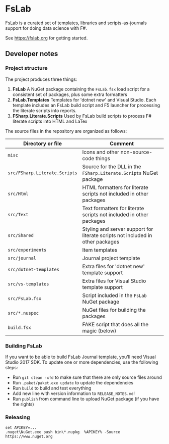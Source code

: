 FsLab
=====

FsLab is a curated set of templates, libraries and scripts-as-journals support for doing
data science with F#.

See https://fslab.org for getting started.

Developer notes
---------------

### Project structure

The project produces three things:

 1. **FsLab** A NuGet package containing the `FsLab.fsx` load script for a consistent set of packages, plus some extra formatters
 2. **FsLab.Templates** Templates for 'dotnet new' and Visual Studio. Each template includes an FsLab build script and F5 launcher for processing the literate scripts into reports.
 3. **FSharp.Literate.Scripts** Used by FsLab build scripts to process F# literate scripts into HTML and LaTex

The source files in the repository are organized as follows:

| Directory or file  | Comment
|--------------------|---------------
| `misc`             | Icons and other non-source-code things
| `src/FSharp.Literate.Scripts` | Source for the DLL in the `FSharp.Literate.Scripts` NuGet package
| `src/Html`         | HTML formatters for literate scripts not included in other packages
| `src/Text`         | Text formatters for literate scripts not included in other packages
| `src/Shared`       | Styling and server support for literate scripts not included in other packages
| `src/experiments`  | Item templates
| `src/journal`      | Journal project template
| `src/dotnet-templates` | Extra files for 'dotnet new' template support
| `src/vs-templates` | Extra files for Visual Studio template support
| `src/FsLab.fsx`    | Script included in the `FsLab` NuGet package
| `src/*.nuspec`     | NuGet files for building the packages
| `build.fsx`        | FAKE script that does all the magic (below)

### Building FsLab

If you want to be able to build FsLab Journal template, you'll need Visual Studio 2017 SDK.
To update one or more dependencies, use the following steps:

* Run `git clean -xfd` to make sure that there are only source files around
* Run `.paket/paket.exe update` to update the dependencies
* Run `build` to build and test everything
* Add new line with version information to `RELEASE_NOTES.md`!
* Run `publish` from command line to upload NuGet package (if you have the rights)

### Releasing

    set APIKEY=...
    .nuget\NuGet.exe push bin\*.nupkg  %APIKEY% -Source https://www.nuget.org
